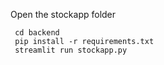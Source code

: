 Open the stockapp folder

```buildoutcfg
 cd backend
 pip install -r requirements.txt
 streamlit run stockapp.py
```